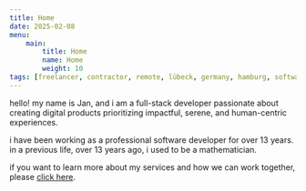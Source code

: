 ```yaml
---
title: Home
date: 2025-02-08
menu:
    main:
        title: Home
        name: Home
        weight: 10
tags: [freelancer, contractor, remote, lübeck, germany, hamburg, software, software development, consulting, product thinker, lead developer, team lead, senior software developer, web development, product value, mathematician, remote work, hugo themes, full stack, full-stack, typescript, ruby on rails, ruby, go, nextjs, next]
---
```


hello! my name is Jan, and i am a full-stack developer passionate about creating digital products prioritizing impactful, serene, and human-centric experiences.

i have been working as a professional software developer for over 13 years. in a previous life, over 13 years ago, i used to be a mathematician.

if you want to learn more about my services and how we can work together, please [click here][hire-me-url].

[hire-me-url]: /hire-me/
